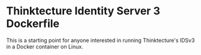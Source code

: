 # Thinktecture Identity Server 3 Dockerfile
This is a starting point for anyone interested in running Thinktecture's IDSv3 in a Docker container on Linux.

